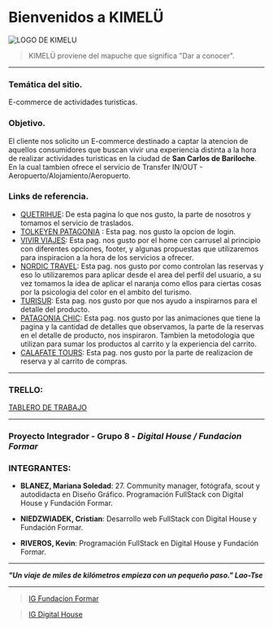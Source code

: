 # Bienvenidos a KIMELÜ
![LOGO DE KIMELU](https://raw.githubusercontent.com/CrisNied/Grupo_8_Integrador/master/extras/design/logo-kimelu.png)
>KIMELÜ proviene del mapuche que significa "Dar a conocer".
___

### Temática del sitio.
E-commerce de actividades turisticas.

### Objetivo.
El cliente nos solicito un E-commerce destinado a captar la atencion de aquellos consumidores que buscan vivir una experiencia distinta a la hora de realizar actividades turisticas en la ciudad de **San Carlos de Bariloche**. En la cual tambien ofrece el servicio de Transfer IN/OUT - Aeropuerto/Alojamiento/Aeropuerto.

### Links de referencia.

 - [QUETRIHUE](http://quetrihueviajesyturismo.tur.ar/): De esta pagina lo que nos gusto, la parte de nosotros y tomamos el servicio de traslados.
 - [TOLKEYEN PATAGONIA](https://tolkeyenpatagonia.com/) : Esta pag. nos gusto la opcion de login.
 - [VIVIR VIAJES](https://www.vivirviajes.tur.ar/ ): Esta pag. nos gusto por el home con carrusel al principio con diferentes opciones, footer, y algunas propuestas que utilizaremos para inspiracion a la hora de los servicios a ofrecer.
 - [NORDIC TRAVEL](https://www.nordic-travel.com.ar/): Esta pag. nos gusto por como controlan las reservas y eso lo utilizaremos para aplicar desde el area del perfil del usuario, a su vez tomamos la idea de aplicar el naranja como ellos para ciertas cosas por la psicologia del color en el ambito del turismo.
 - [TURISUR](https://www.turisur.com.ar/): Esta pag. nos gusto por que nos ayudo a inspirarnos para el detalle del producto.
 - [PATAGONIA CHIC](https://www.patagoniachic.com/): Esta pag. nos gusto por las animaciones que tiene la pagina y la cantidad de detalles que observamos, la parte de la reservas en el detalle de producto, nos inspiraron. Tambien la metodologia que utilizan para sumar los productos al carrito y la experiencia del carrito.
 - [CALAFATE TOURS](https://www.calafate.tours/): Esta pag. nos gusto por la parte de realizacion de reserva y al carrito de compras.
___
### TRELLO:
[TABLERO DE TRABAJO](https://trello.com/invite/b/28hDJKBo/6d01c8cc2121b50fdc48817444203706/grupo-8-kimelu)
___
### Proyecto Integrador - Grupo 8 - _Digital House / Fundacion Formar_

### INTEGRANTES:
- **BLANEZ, Mariana Soledad**: 27. Community manager, fotógrafa, scout y autodidacta en Diseño Gráfico. Programación FullStack con Digital House y Fundación Formar.

- **NIEDZWIADEK, Cristian**: Desarrollo web FullStack con Digital House y Fundación Formar.

- **RIVEROS, Kevin**: Programación FullStack en Digital House y Fundación Formar.

___
***"Un viaje de miles de kilómetros empieza con un pequeño paso." Lao-Tse***
___

> [IG Fundacion Formar](https://www.instagram.com/fundacionformar/)

> [IG Digital House](https://www.instagram.com/_digitalhouse/)
